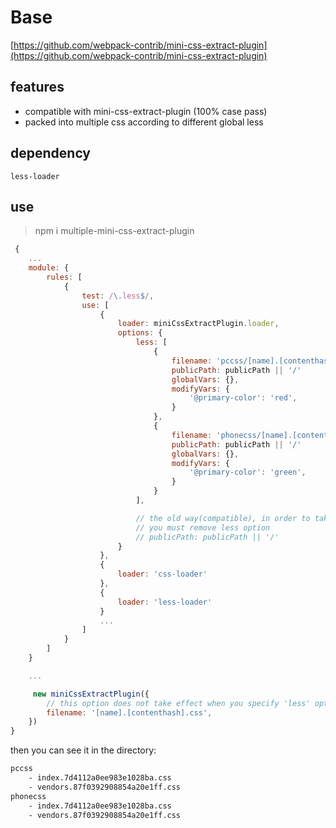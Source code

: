 # Base

[https://github.com/webpack-contrib/mini-css-extract-plugin](https://github.com/webpack-contrib/mini-css-extract-plugin)

## features

- compatible with mini-css-extract-plugin (100% case pass)
- packed into multiple css according to different global less

## dependency

```npm
less-loader
```

## use

> npm i multiple-mini-css-extract-plugin

```js
 {
    ...
    module: {
        rules: [
            {
                test: /\.less$/,
                use: [
                    {
                        loader: miniCssExtractPlugin.loader,
                        options: {
                            less: [
                                {
                                    filename: 'pccss/[name].[contenthash].css',
                                    publicPath: publicPath || '/'
                                    globalVars: {},
                                    modifyVars: {
                                        '@primary-color': 'red',
                                    }
                                },
                                {
                                    filename: 'phonecss/[name].[contenthash].css',
                                    publicPath: publicPath || '/'
                                    globalVars: {},
                                    modifyVars: {
                                        '@primary-color': 'green',
                                    }
                                }
                            ],

                            // the old way(compatible), in order to take effect, 
                            // you must remove less option 
                            // publicPath: publicPath || '/'
                        }
                    },
                    {
                        loader: 'css-loader'
                    },
                    {
                        loader: 'less-loader'
                    }
                    ...
                ]
            }
        ]
    }

    ...

     new miniCssExtractPlugin({
        // this option does not take effect when you specify 'less' option in loader
        filename: '[name].[contenthash].css',
    })
}
```

then you can see it in the directory:

```txt
pccss
    - index.7d4112a0ee983e1028ba.css
    - vendors.87f0392908854a20e1ff.css
phonecss
    - index.7d4112a0ee983e1028ba.css
    - vendors.87f0392908854a20e1ff.css
```